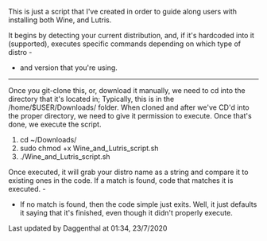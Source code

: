 This is just a script that I've created in order to guide along users with installing both Wine, and Lutris.

It begins by detecting your current distribution, and, if it's hardcoded into it (supported), executes specific commands depending on which type of distro -
- and version that you're using.

------------------------------------------------------------------------------------------------------------------------------------------------------------

Once you git-clone this, or, download it manually, we need to cd into the directory that it's located in; Typically, this is in the /home/$USER/Downloads/ folder.
When cloned and after we've CD'd into the proper directory, we need to give it permission to execute.
Once that's done, we execute the script.

1) cd ~/Downloads/
2) sudo chmod +x Wine_and_Lutris_script.sh
3) ./Wine_and_Lutris_script.sh

Once executed, it will grab your distro name as a string and compare it to existing ones in the code. If a match is found, code that matches it is executed. - 
- If no match is found, then the code simple just exits. Well, it just defaults it saying that it's finished, even though it didn't properly execute.



Last updated by Daggenthal at 01:34, 23/7/2020
